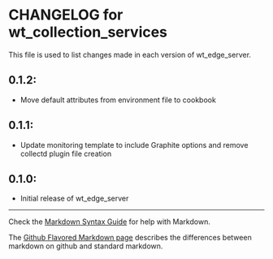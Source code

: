 # CHANGELOG for wt_collection_services

This file is used to list changes made in each version of wt_edge_server.

## 0.1.2:

* Move default attributes from environment file to cookbook

## 0.1.1:

* Update monitoring template to include Graphite options and remove collectd plugin file creation

## 0.1.0:

* Initial release of wt_edge_server

- - - 
Check the [Markdown Syntax Guide](http://daringfireball.net/projects/markdown/syntax) for help with Markdown.

The [Github Flavored Markdown page](http://github.github.com/github-flavored-markdown/) describes the differences between markdown on github and standard markdown.
